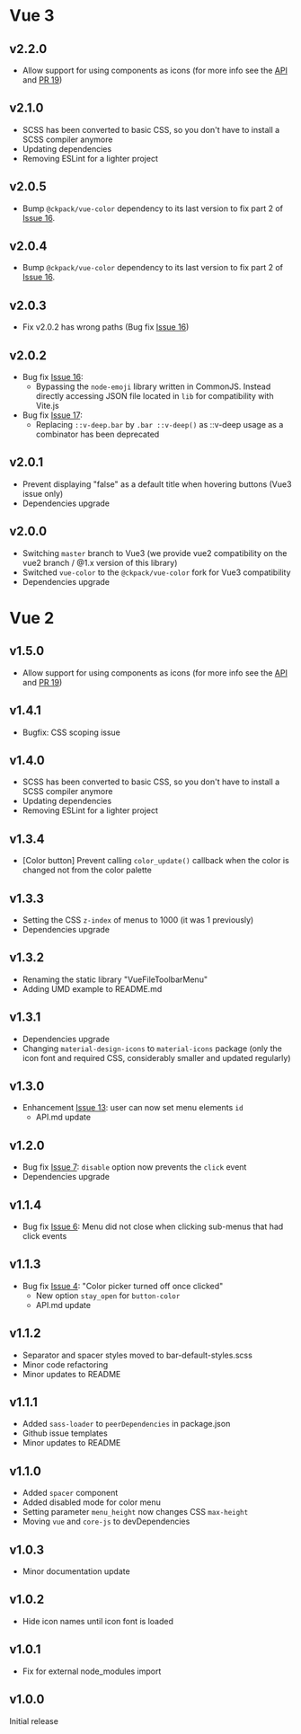 # Vue 3

## v2.2.0

- Allow support for using components as icons (for more info see the [API](API.md) and [PR 19](https://github.com/motla/vue-file-toolbar-menu/pull/19))

## v2.1.0

- SCSS has been converted to basic CSS, so you don't have to install a SCSS compiler anymore
- Updating dependencies
- Removing ESLint for a lighter project

## v2.0.5

- Bump `@ckpack/vue-color` dependency to its last version to fix part 2 of [Issue 16](https://github.com/motla/vue-file-toolbar-menu/issues/16).

## v2.0.4

- Bump `@ckpack/vue-color` dependency to its last version to fix part 2 of [Issue 16](https://github.com/motla/vue-file-toolbar-menu/issues/16).

## v2.0.3

- Fix v2.0.2 has wrong paths (Bug fix [Issue 16](https://github.com/motla/vue-file-toolbar-menu/issues/16))

## v2.0.2

- Bug fix [Issue 16](https://github.com/motla/vue-file-toolbar-menu/issues/16):
    - Bypassing the `node-emoji` library written in CommonJS. Instead directly accessing JSON file located in `lib` for compatibility with Vite.js
- Bug fix [Issue 17](https://github.com/motla/vue-file-toolbar-menu/issues/17):
    - Replacing `::v-deep.bar` by `.bar ::v-deep()` as ::v-deep usage as a combinator has been deprecated

## v2.0.1

- Prevent displaying "false" as a default title when hovering buttons (Vue3 issue only)
- Dependencies upgrade

## v2.0.0

- Switching `master` branch to Vue3 (we provide vue2 compatibility on the vue2 branch / @1.x version of this library)
- Switched `vue-color` to the `@ckpack/vue-color` fork for Vue3 compatibility
- Dependencies upgrade

# Vue 2

## v1.5.0

- Allow support for using components as icons (for more info see the [API](API.md) and [PR 19](https://github.com/motla/vue-file-toolbar-menu/pull/19))

## v1.4.1

- Bugfix: CSS scoping issue

## v1.4.0

- SCSS has been converted to basic CSS, so you don't have to install a SCSS compiler anymore
- Updating dependencies
- Removing ESLint for a lighter project

## v1.3.4

- \[Color button\] Prevent calling `color_update()` callback when the color is changed not from the color palette

## v1.3.3

- Setting the CSS `z-index` of menus to 1000 (it was 1 previously)
- Dependencies upgrade

## v1.3.2

- Renaming the static library "VueFileToolbarMenu"
- Adding UMD example to README.md

## v1.3.1

- Dependencies upgrade
- Changing `material-design-icons` to `material-icons` package (only the icon font and required CSS, considerably smaller and updated regularly)

## v1.3.0

- Enhancement [Issue 13](https://github.com/motla/vue-file-toolbar-menu/issues/13): user can now set menu elements `id`
  - API.md update

## v1.2.0

- Bug fix [Issue 7](https://github.com/motla/vue-file-toolbar-menu/issues/7): `disable` option now prevents the `click` event
- Dependencies upgrade

## v1.1.4

- Bug fix [Issue 6](https://github.com/motla/vue-file-toolbar-menu/issues/6): Menu did not close when clicking sub-menus that had click events

## v1.1.3

- Bug fix [Issue 4](https://github.com/motla/vue-file-toolbar-menu/issues/4): "Color picker turned off once clicked"
  - New option `stay_open` for `button-color`
  - API.md update

## v1.1.2

- Separator and spacer styles moved to bar-default-styles.scss
- Minor code refactoring
- Minor updates to README

## v1.1.1

- Added `sass-loader` to `peerDependencies` in package.json
- Github issue templates
- Minor updates to README

## v1.1.0

- Added `spacer` component
- Added disabled mode for color menu
- Setting parameter `menu_height` now changes CSS `max-height`
- Moving `vue` and `core-js` to devDependencies

## v1.0.3

- Minor documentation update

## v1.0.2

- Hide icon names until icon font is loaded

## v1.0.1

- Fix for external node_modules import

## v1.0.0

Initial release